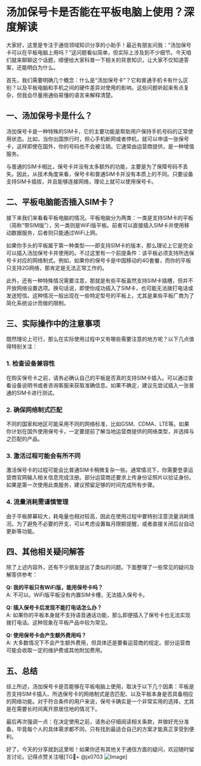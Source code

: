 # 汤加保号卡是否能在平板电脑上使用？深度解读

大家好，这里是专注于通信领域知识分享的小助手！最近有朋友问我：“汤加保号卡可以在平板电脑上用吗？”这问题看似简单，但实际上涉及到不少细节。今天咱们就来聊聊这个话题，顺便给大家科普一下相关的背景知识，让大家不仅知道答案，还能明白为什么。

首先，我们需要明确几个概念：什么是“汤加保号卡”？它和普通手机卡有什么区别？以及平板电脑和手机之间的硬件差异对使用的影响。这些问题听起来有点复杂，但我会尽量用通俗易懂的语言来解释清楚。

## 一、汤加保号卡是什么？

汤加保号卡是一种特殊的SIM卡，它的主要功能是帮助用户保持手机号码的正常使用状态。比如，当你出国旅行时，担心手机断网或者停机，就可以申请一张保号卡，这样即使在国外，你的号码也不会被注销。它通常由运营商提供，是一种增值服务。

与普通的SIM卡相比，保号卡并没有太多额外的功能，主要是为了保障号码不丢失。因此，从技术角度来看，保号卡和普通SIM卡并没有本质上的不同。只要设备支持SIM卡插拔，并且能够连接网络，理论上就可以使用保号卡。

## 二、平板电脑能否插入SIM卡？

接下来我们来看看平板电脑的情况。平板电脑分为两类：一类是支持SIM卡的平板（简称“带SIM版”），另一类则是WiFi版平板。前者可以直接插入SIM卡并使用移动数据服务，后者则只能通过WiFi上网。

如果你手头的平板属于第一种类型——即支持SIM卡的版本，那么理论上它是完全可以插入汤加保号卡并使用的。不过这里有一个前提条件：该平板必须支持所选保号卡对应的网络制式。例如，如果你的保号卡是中国移动的4G套餐，而你的平板只支持2G网络，那肯定是无法正常工作的。

此外，还有一种特殊情况需要注意，那就是有些平板虽然支持SIM卡插槽，但并不开放网络设置选项。换句话说，即使你成功插入了SIM卡，也可能无法拨打电话或发送短信。这种情况一般出现在一些特定型号的平板上，尤其是某些平板厂商为了简化系统设计而做的限制。

## 三、实际操作中的注意事项

既然理论上可行，那么在实际使用过程中又有哪些需要注意的地方呢？以下几点值得特别关注：

### 1. **检查设备兼容性**
在购买保号卡之前，请务必确认自己的平板是否真的支持SIM卡插入。可以通过查看设备说明书或者咨询客服来获取准确信息。如果不确定，建议先尝试插入一张普通的SIM卡进行测试。

### 2. **确保网络制式匹配**
不同的国家和地区可能采用不同的网络标准，比如GSM、CDMA、LTE等。如果你计划在国外使用保号卡，一定要提前了解当地运营商提供的网络类型，并选择与之匹配的产品。

### 3. **激活过程可能会有所不同**
激活保号卡的过程可能会比普通SIM卡稍微复杂一些。通常情况下，你需要登录运营商官网输入相关信息完成注册。部分运营商还要求上传身份证照片以验证身份。如果是第一次使用此类服务，建议预留足够的时间完成所有步骤。

### 4. **流量消耗需谨慎管理**
由于平板屏幕较大，耗电量也相对较高，因此在使用过程中要特别注意流量消耗情况。为了避免不必要的开支，可以考虑设置每月限额提醒，或者直接关闭后台自动更新等功能。

## 四、其他相关疑问解答

除了上述内容外，还有不少朋友提出了类似的问题。下面整理了一些常见的疑问及解答供参考：

**Q: 我的平板只有WiFi版，能用保号卡吗？**  
A: 不可以。WiFi版平板没有内置SIM卡槽，无法插入保号卡。

**Q: 插入保号卡后发现不能打电话怎么办？**  
A: 如果你的平板本身就不支持语音通话功能，那么即便插入了保号卡也无法实现拨打电话。这种现象在平板产品中较为常见。

**Q: 使用保号卡会产生额外费用吗？**  
A: 大多数情况下不会产生额外费用，但具体还是要看运营商的规定。部分运营商可能会收取一定的维护费或其他附加费用。

## 五、总结

综上所述，汤加保号卡是否能够在平板电脑上使用，取决于以下几个因素：平板是否支持SIM卡插入、所选保号卡的网络制式是否匹配、以及平板本身是否具备相应的网络功能。对于符合条件的用户来说，保号卡确实是一个非常实用的选择，尤其是在需要长时间离开原居住地的情况下。

最后再次强调一点：在决定使用之前，请务必仔细阅读相关条款，并做好充分准备。毕竟每个人的具体需求都不同，只有找到最适合自己的方案才能真正享受到便利。

好了，今天的分享就到这里啦！如果你还有其他关于通信方面的疑问，欢迎随时留言讨论。记得点赞关注哦[TG💪+ @jx0703 ![Image](https://github.com/user-attachments/assets/dbca1d08-cadb-493c-b0ec-ad6f7a83f270)]